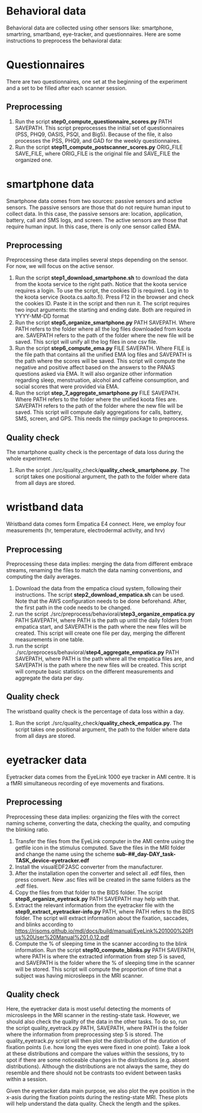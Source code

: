 # Behavioral data
Behavioral data are collected using other sensors like: smartphone, smartring, smartband, eye-tracker, and questionnaires. Here are some instructions to preprocess the behavioral data:

# Questionnaires
There are two questionnaires, one set at the beginning of the experiment and a set to be filled after each scanner session. 

## Preprocessing
1. Run the script **step0_compute_questionnaire_scores.py** PATH SAVEPATH. This script preprocesses the initial set of questionnaires (PSS, PHQ9, OASIS, PSQI, and Big5). Because of the file, it also processes the PSS, PHQ9, and GAD for the weekly questionnaires.
2. Run the script **step11_compute_postscanner_scores.py** ORIG_FILE SAVE_FILE, where ORIG_FILE is the original file and SAVE_FILE the organized one.

# smartphone data
Smartphone data comes from two sources: passive sensors and active sensors. The passive sensors are those that do not require human input to collect data. In this case, the passive sensors are: location, application, battery, call and SMS logs, and screen. The active sensors are those that require human input. In this case, there is only one sensor called EMA. 

## Preprocessing
Preprocessing these data implies several steps depending on the sensor. For now, we will focus on the active sensor.

1. Run the script **step1_download_smartphone.sh** to download the data from the koota service to the right path. Notice that the koota service requires a login. To use the script, the cookies ID is required. Log in to the koota service (koota.cs.aalto.fi). Press F12 in the browser and check the cookies ID. Paste it in the script and then run it. The script requires two input arguments: the starting and ending date. Both are required in YYYY-MM-DD format
2. Run the script **step5_organize_smartphone.py** PATH SAVEPATH. Where PATH refers to the folder where all the log files downloaded from koota are. SAVEPATH refers to the path of the folder where the new file will be saved. This script will unify all the log files in one csv file. 
3. Run the script **step6_compute_ema.py** FILE SAVEPATH. Where FILE is the file path that contains all the unified EMA log files and SAVEPATH is the path where the scores will be saved. This script will compute the negative and positive affect based on the answers to the PANAS questions asked via EMA. It will also organize other information regarding sleep, menstruation, alcohol and caffeine consumption, and social scores that were provided via EMA. 
4. Run the script **step_7_aggregate_smartphone.py** FILE SAVEPATH. Where PATH refers to the folder where the unified koota files are. SAVEPATH refers to the path of the folder where the new file will be saved. This script will compute daily aggregations for calls, battery, SMS, screen, and GPS. This needs the niimpy package to preprocess. 

## Quality check
The smartphone quality check is the percentage of data loss during the whole experiment. 
1. Run the script ./src/quality_check/**quality_check_smartphone.py**. The script takes one positional argument, the path to the folder where data from all days are stored. 


# wristband data
Wristband data comes form Empatica E4 connect. Here, we employ four measurements (hr, temperature, electrodermal activity, and hrv)

## Preprocessing
Preprocessing these data implies: merging the data from different embrace streams, renaming the files to match the data naming conventions, and computing the daily averages.

1. Download the data from the empatica cloud system, following their instructions. The script **step2_download_empatica.sh** can be used. Note that the AWS configuration needs to be done beforehand. After, the first path in the code needs to be changed.
2. run the script ./src/preprocess/behavioral/**step3_organize_empatica.py** PATH SAVEPATH, where PATH is the path up until the daily folders from empatica start, and SAVEPATH is the path where the new files will be created. This script will create one file per day, merging the different measurements in one table. 
3. run the script ./src/preprocess/behavioral/**step4_aggregate_empatica.py** PATH SAVEPATH, where PATH is the path where all the empatica files are, and SAVEPATH is the path where the new files will be created. This script will compute basic statistics on the different measurements and aggregate the data per day. 

## Quality check
The wristband quality check is the percentage of data loss within a day. 
1. Run the script ./src/quality_check/**quality_check_empatica.py**. The script takes one positional argument, the path to the folder where data from all days are stored. 

# eyetracker data

Eyetracker data comes from the EyeLink 1000 eye tracker in AMI centre. It is a fMRI simultaneous recording of eye movements and fixations. 

## Preprocessing
Preprocessing these data implies: organizing the files with the correct naming scheme, converting the data, checking the quality, and computing the blinking ratio. 

1. Transfer the files from the EyeLink computer in the AMI centre using the getfile icon in the stimulus computed. Save the files in the MRI folder and change the name using the scheme **sub-##_day-DAY_task-TASK_device-eyetracker.edf**
2. Install the visualEDF2ASC converter from the manufacturer.
3. After the installation open the converter and select all .edf files, then press convert. New .asc files will be created in the same folders as the .edf files.
4. Copy the files from that folder to the BIDS folder. The script **step8_organize_eyetrack.py** PATH SAVEPATH may help with that. 
5. Extract the relevant information from the eyetracker file with the **step9_extract_eyetracker-info.py** PATH, where PATH refers to the BIDS folder. The script will extract information about the fixation, saccades, and blinks according to https://risoms.github.io/mdl/docs/build/manual/EyeLink%201000%20Plus%20User%20Manual%201.0.12.pdf
6. Compute the % of sleeping time in the scanner according to the blink information. Run the script **step10_compute_blinks.py** PATH SAVEPATH, where PATH is where the extracted information from step 5 is saved, and SAVEPATH is the folder where the % of sleeping time in the scanner will be stored. This script will compute the proportion of time that a subject was having microsleeps in the MRI scanner. 

## Quality check
Here, the eyetracker data is most useful detecting the moments of microsleeps in the MRI scanner in the resting-state task. However, we should also check the quality of the data in the other tasks. To do so, run the script quality_eyetrack.py PATH, SAVEPATH, where PATH is the folder where the information from preprocessing step 5 is stored. The quality_eyetrack.py script will then plot the distribution of the duration of fixation points (i.e. how long the eyes were fixed in one point). Take a look at these distributions and compare the values within the sessions, try to spot if there are some noticeable changes in the distributions (e.g. absent distributions). Although the distributions are not always the same, they do resemble and there should not be contrasts too evident between tasks within a session. 

Given the eyetracker data main purpose, we also plot the eye position in the x-asis during the fixation points during the resting-state MRI. These plots will help understand the data quality. Check the length and the spikes. 
